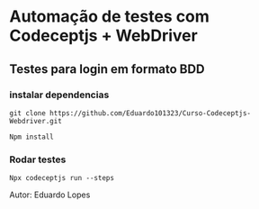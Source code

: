 # Automação de testes com Codeceptjs + WebDriver

## Testes para login em formato BDD 

### instalar dependencias

```
git clone https://github.com/Eduardo101323/Curso-Codeceptjs-Webdriver.git
```

```
Npm install
```

### Rodar testes

```
Npx codeceptjs run --steps
```

Autor: Eduardo Lopes